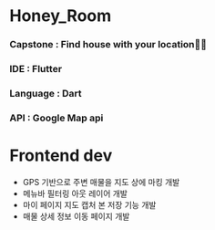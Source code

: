 # Honey_Room
### Capstone : Find house with your location🏡🏡

### IDE : Flutter    
### Language : Dart    
### API : Google Map api      

# Frontend dev
- GPS 기반으로 주변 매물을 지도 상에 마킹 개발
- 메뉴바 필터링 아웃 레이어 개발
- 마이 페이지 지도 캡처 본 저장 기능 개발
- 매물 상세 정보 이동 페이지 개발


